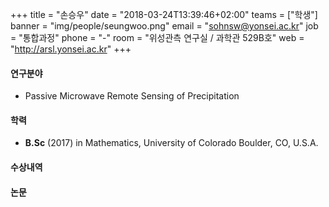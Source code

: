 +++
title = "손승우"
date = "2018-03-24T13:39:46+02:00"
teams = ["학생"]
banner = "img/people/seungwoo.png"
email = "sohnsw@yonsei.ac.kr"
job = "통합과정"
phone = "-"
room = "위성관측 연구실 / 과학관 529B호"
web = "http://arsl.yonsei.ac.kr"
+++

#### 연구분야
+ Passive Microwave Remote Sensing of Precipitation

#### 학력
 + **B.Sc** (2017) in Mathematics, University of Colorado Boulder, CO, U.S.A.

#### 수상내역


#### 논문

